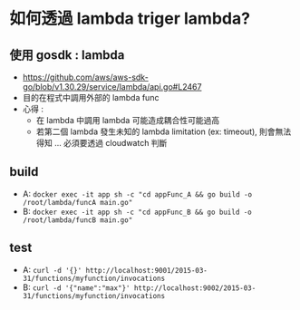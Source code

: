 # 如何透過 lambda triger lambda?

## 使用 gosdk : lambda
- https://github.com/aws/aws-sdk-go/blob/v1.30.29/service/lambda/api.go#L2467
- 目的在程式中調用外部的 lambda func
- 心得 : 
    - 在 lambda 中調用 lambda 可能造成耦合性可能過高
    - 若第二個 lambda 發生未知的 lambda limitation (ex: timeout), 則會無法得知 ... 必須要透過 cloudwatch 判斷

## build
- A: `docker exec -it app sh -c "cd appFunc_A && go build -o /root/lambda/funcA main.go"`
- B: `docker exec -it app sh -c "cd appFunc_B && go build -o /root/lambda/funcB main.go"`


## test
- A: `curl -d '{}' http://localhost:9001/2015-03-31/functions/myfunction/invocations`
- B: `curl -d '{"name":"max"}' http://localhost:9002/2015-03-31/functions/myfunction/invocations`